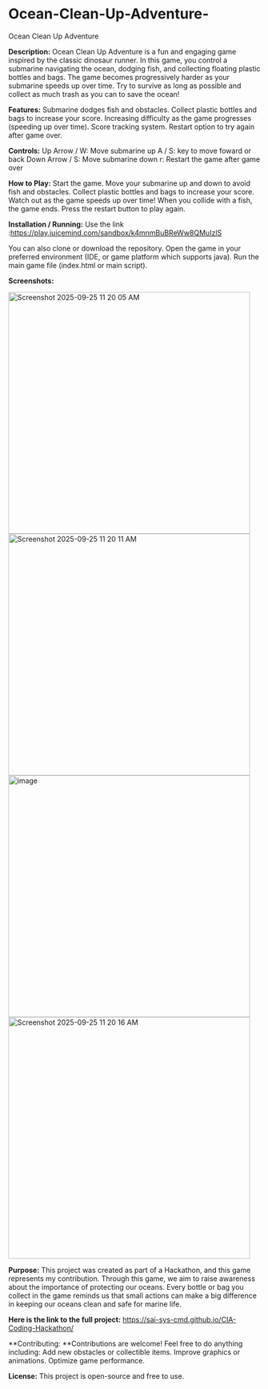 # Ocean-Clean-Up-Adventure-
Ocean Clean Up Adventure


**Description:**
Ocean Clean Up Adventure is a fun and engaging game inspired by the classic dinosaur runner. In this game, you control a submarine navigating the ocean, dodging fish, and collecting floating plastic bottles and bags. The game becomes progressively harder as your submarine speeds up over time. Try to survive as long as possible and collect as much trash as you can to save the ocean!

**Features:**
Submarine dodges fish and obstacles.
Collect plastic bottles and bags to increase your score.
Increasing difficulty as the game progresses (speeding up over time).
Score tracking system.
Restart option to try again after game over.

**Controls:**
Up Arrow / W: Move submarine up
A / S: key to move foward or back
Down Arrow / S: Move submarine down
r: Restart the game after game over

**How to Play:**
Start the game.
Move your submarine up and down to avoid fish and obstacles.
Collect plastic bottles and bags to increase your score.
Watch out as the game speeds up over time!
When you collide with a fish, the game ends.
Press the restart button to play again.

**Installation / Running:**
Use the link :https://play.juicemind.com/sandbox/k4mnmBuBReWw8QMuIzlS

You can also clone or download the repository.
Open the game in your preferred environment (IDE, or game platform which supports java).
Run the main game file (index.html or main script).

**Screenshots:**

<img width="483" height="483" alt="Screenshot 2025-09-25 11 20 05 AM" src="https://github.com/user-attachments/assets/f3cac8e2-33dc-4f32-99c8-df6f49a6196c" />
<img width="483" height="483" alt="Screenshot 2025-09-25 11 20 11 AM" src="https://github.com/user-attachments/assets/a071a364-2e13-4475-a989-e2e857112d81" />
<img width="483" height="483" alt="image" src="https://github.com/user-attachments/assets/6cc6d07d-4846-47a2-94b1-3cac424e1ab2" />
<img width="483" height="483" alt="Screenshot 2025-09-25 11 20 16 AM" src="https://github.com/user-attachments/assets/9829e04e-e233-4e14-8424-1c6982fcd7d8" />

**Purpose:**
This project was created as part of a Hackathon, and this game represents my contribution. Through this game, we aim to raise awareness about the importance of protecting our oceans. Every bottle or bag you collect in the game reminds us that small actions can make a big difference in keeping our oceans clean and safe for marine life.

**Here is the link to the full project:** https://sai-sys-cmd.github.io/CIA-Coding-Hackathon/

**Contributing:
**Contributions are welcome! Feel free to do anything including:
Add new obstacles or collectible items.
Improve graphics or animations.
Optimize game performance.

**License:**
This project is open-source and free to use.
